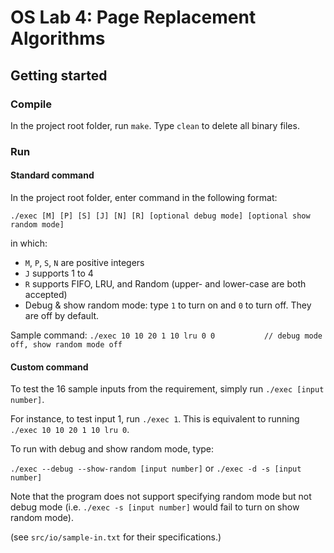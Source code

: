 # OS Lab 4: Page Replacement Algorithms

## Getting started

### Compile

In the project root folder, run `make`. Type `clean` to delete all binary files.

### Run

#### Standard command

In the project root folder, enter command in the following format:

`./exec [M] [P] [S] [J] [N] [R] [optional debug mode] [optional show random mode]`

in which:
- `M`, `P`, `S`, `N` are positive integers
- `J` supports 1 to 4
- `R` supports FIFO, LRU, and Random (upper- and lower-case are both accepted)
- Debug & show random mode: type `1` to turn on and `0` to turn off. They are off by default.

Sample command: `./exec 10 10 20 1 10 lru 0 0           // debug mode off, show random mode off`

#### Custom command

To test the 16 sample inputs from the requirement, simply run `./exec [input number]`.

For instance, to test input 1, run `./exec 1`. This is equivalent to running `./exec 10 10 20 1 10 lru 0`.

To run with debug and show random mode, type:

`./exec --debug --show-random [input number]` or `./exec -d -s [input number]` 

Note that the program does not support specifying random mode but not debug mode (i.e. `./exec -s [input number]` would fail to turn on show random mode).


(see `src/io/sample-in.txt` for their specifications.)
